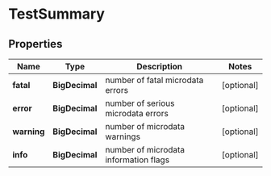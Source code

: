 

# TestSummary


## Properties

| Name | Type | Description | Notes |
|------------ | ------------- | ------------- | -------------|
|**fatal** | **BigDecimal** | number of fatal microdata errors |  [optional] |
|**error** | **BigDecimal** | number of serious microdata errors |  [optional] |
|**warning** | **BigDecimal** | number of microdata warnings |  [optional] |
|**info** | **BigDecimal** | number of microdata information flags |  [optional] |



